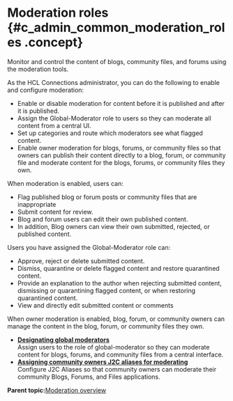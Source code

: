 # Moderation roles {#c_admin_common_moderation_roles .concept}

Monitor and control the content of blogs, community files, and forums using the moderation tools.

As the HCL Connections administrator, you can do the following to enable and configure moderation:

-   Enable or disable moderation for content before it is published and after it is published.
-   Assign the Global-Moderator role to users so they can moderate all content from a central UI.
-   Set up categories and route which moderators see what flagged content.
-   Enable owner moderation for blogs, forums, or community files so that owners can publish their content directly to a blog, forum, or community file and moderate content for the blogs, forums, or community files they own.

When moderation is enabled, users can:

-   Flag published blog or forum posts or community files that are inappropriate
-   Submit content for review.
-   Blog and forum users can edit their own published content.
-   In addition, Blog owners can view their own submitted, rejected, or published content.

Users you have assigned the Global-Moderator role can:

-   Approve, reject or delete submitted content.
-   Dismiss, quarantine or delete flagged content and restore quarantined content.
-   Provide an explanation to the author when rejecting submitted content, dismissing or quarantining flagged content, or when restoring quarantined content.
-   View and directly edit submitted content or comments

When owner moderation is enabled, blog, forum, or community owners can manage the content in the blog, forum, or community files they own.

-   **[Designating global moderators](../install/t_moderation_assigning_roles.md)**  
Assign users to the role of global-moderator so they can moderate content for blogs, forums, and community files from a central interface.
-   **[Assigning community owners J2C aliases for moderating](../admin/t_admin_common_moderation_config_proxy_id.md)**  
Configure J2C Aliases so that community owners can moderate their community Blogs, Forums, and Files applications.

**Parent topic:**[Moderation overview](../admin/c_admin_common_moderation_over.md)

